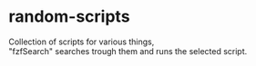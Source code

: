 # random-scripts

Collection of scripts for various things, <br>
"fzfSearch" searches trough them and runs the selected script.
